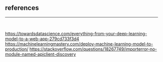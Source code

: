 ## references
<hr>
<br>

https://towardsdatascience.com/everything-from-your-deep-learning-model-to-a-web-app-279cd733f3d4
https://machinelearningmastery.com/deploy-machine-learning-model-to-production/
https://stackoverflow.com/questions/18267749/importerror-no-module-named-apiclient-discovery


